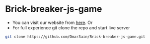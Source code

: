 # Brick-breaker-js-game
- You can visit our website from [here](https://omar3ain.github.io/Brick-breaker-js-game/).
Or
 - For full experience git clone the repo and start live server
```bash
git clone https://github.com/Omar3ain/Brick-breaker-js-game.git
```
